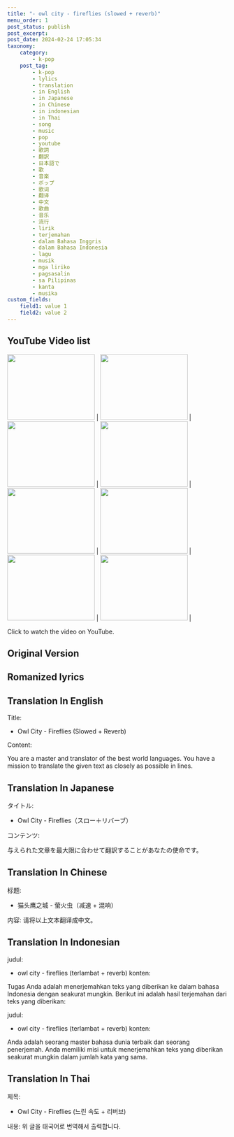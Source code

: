 ```yaml
---
title: "- owl city - fireflies (slowed + reverb)"
menu_order: 1
post_status: publish
post_excerpt: 
post_date: 2024-02-24 17:05:34
taxonomy:
    category:
        - k-pop
    post_tag:
        - k-pop
        - lylics
        - translation
        - in English
        - in Japanese
        - in Chinese
        - in indonesian
        - in Thai
        - song
        - music
        - pop
        - youtube
        - 歌詞
        - 翻訳
        - 日本語で
        - 歌
        - 音楽
        - ポップ
        - 歌词
        - 翻译
        - 中文
        - 歌曲
        - 音乐
        - 流行
        - lirik
        - terjemahan
        - dalam Bahasa Inggris
        - dalam Bahasa Indonesia
        - lagu
        - musik
        - mga liriko
        - pagsasalin
        - sa Pilipinas
        - kanta
        - musika
custom_fields:
    field1: value 1
    field2: value 2
---
```


## YouTube Video list
 [<img src='http://img.youtube.com/vi/vahjH3xF1FA/0.jpg' width='200' height='150'>](https://youtu.be/vahjH3xF1FA) | [<img src='http://img.youtube.com/vi/AKdJnTpXgR4/0.jpg' width='200' height='150'>](https://youtu.be/AKdJnTpXgR4) | [<img src='http://img.youtube.com/vi/d4dp1fhm0fY/0.jpg' width='200' height='150'>](https://youtu.be/d4dp1fhm0fY) | [<img src='http://img.youtube.com/vi/1OltJrhvh_0/0.jpg' width='200' height='150'>](https://youtu.be/1OltJrhvh_0) | [<img src='http://img.youtube.com/vi/l1c0kM5LIXM/0.jpg' width='200' height='150'>](https://youtu.be/l1c0kM5LIXM) |
 [<img src='http://img.youtube.com/vi/psuRGfAaju4/0.jpg' width='200' height='150'>](https://youtu.be/psuRGfAaju4) | [<img src='http://img.youtube.com/vi/ePuDl1P1J40/0.jpg' width='200' height='150'>](https://youtu.be/ePuDl1P1J40) | [<img src='http://img.youtube.com/vi/Y-LwdEG9tj8/0.jpg' width='200' height='150'>](https://youtu.be/Y-LwdEG9tj8) |

Click to watch the video on YouTube.
## Original Version

## Romanized lyrics

## Translation In English
Title:
- Owl City - Fireflies (Slowed + Reverb)

Content:

You are a master and translator of the best world languages. You have a mission to translate the given text as closely as possible in lines.
## Translation In Japanese
タイトル:
- Owl City - Fireflies（スロー＋リバーブ）

コンテンツ:

与えられた文章を最大限に合わせて翻訳することがあなたの使命です。
## Translation In Chinese
标题:
- 猫头鹰之城 - 萤火虫（减速 + 混响）

内容:
请将以上文本翻译成中文。
## Translation In Indonesian
judul: 
- owl city - fireflies (terlambat + reverb)
konten:
 
Tugas Anda adalah menerjemahkan teks yang diberikan ke dalam bahasa Indonesia dengan seakurat mungkin. Berikut ini adalah hasil terjemahan dari teks yang diberikan:

judul: 
- owl city - fireflies (terlambat + reverb)
konten:
 
Anda adalah seorang master bahasa dunia terbaik dan seorang penerjemah. Anda memiliki misi untuk menerjemahkan teks yang diberikan seakurat mungkin dalam jumlah kata yang sama.
## Translation In Thai
제목:
- Owl City - Fireflies (느린 속도 + 리버브)

내용:
위 글을 태국어로 번역해서 출력합니다.
